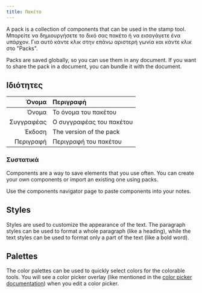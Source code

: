 ```yaml
---
title: Πακέτο
---
```


A pack is a collection of components that can be used in the stamp tool. Μπορείτε να δημιουργήσετε το δικό σας πακέτο ή να εισαγάγετε ένα υπάρχον. Για αυτό κάντε κλικ στην επάνω αριστερή γωνία και κάντε κλικ στο "Packs".

Packs are saved globally, so you can use them in any document. If you want to share the pack in a document, you can bundle it with the document.

## Ιδιότητες

|      Όνομα | Περιγραφή                |
| ---------: | :----------------------- |
|      Όνομα | Το όνομα του πακέτου     |
| Συγγραφέας | Ο συγγραφέας του πακέτου |
|     Έκδοση | The version of the pack  |
|  Περιγραφή | Περιγραφή του πακέτου    |

### Συστατικά

Components are a way to save elements that you use often. You can create your own components or import an existing one using packs.

Use the components navigator page to paste components into your notes.

## Styles

Styles are used to customize the appearance of the text. The paragraph styles can be used to format a whole paragraph (like a heading), while the text styles can be used to format only a part of the text (like a bold word).

## Palettes

The color palettes can be used to quickly select colors for the colorable tools. You will see a color picker overlay (like mentioned in the [color picker documentation](/docs/v2/color_picker)) when you edit a color picker.
